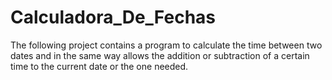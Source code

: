 # Calculadora_De_Fechas
The following project contains a program to calculate the time between two dates and in the same way allows the addition or subtraction of a certain time to the current date or the one needed.
